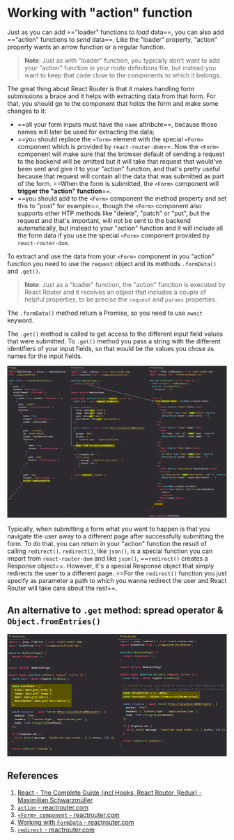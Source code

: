 # Working with "action" function

Just as you can add =="loader" functions to _load_ data==, you can also add =="action" functions to _send_ data==. Like the "loader" property, "action" property wants an arrow function or a regular function. 

> **Note**: Just as with "loader" function, you typically don't want to add your "action" function in your route definitions file, but instead you want to keep that code close to the components to which it belongs.

The great thing about React Router is that it makes handling form submissions a brace and it helps with extracting data from that form. For that, you should go to the component that holds the form and make some changes to it:

- ==all your form inputs must have the `name` attribute==, because those names will later be used for extracting the data;
- ==you should replace the `<form>` element with the special `<Form>` component which is provided by `react-router-dom`==. Now the `<Form>` component will make sure that the browser default of sending a request to the backend will be omitted but it will take that request that would've been sent and give it to your "action" function, and that's pretty useful because that request will contain all the data that was submitted as part of the form. ==When the form is submitted, the `<Form>` component will **trigger the "action" function**==.
- ==you should add to the `<Form>` component the method property and set this to "post" for example==, though the `<Form>` component also supports other HTP methods like "delete", "patch" or "put", but the request and that's important, will not be sent to the backend automatically, but instead to your "action" function and it will include all the form data if you use the special `<Form>` component provided by `react-router-dom`.

To extract and use the data from your `<Form>` component in you "action" function you need to use the `request` object and its methods `.formData()` and `.get()`.

> **Note**: Just as a "loader" function, the "action" function is executed by React Router and it receives an object that includes a couple of helpful properties, to be precise the `request` and `params` properties.

The `.formData()` method return a Promise, so you need to use `await` keyword.

The `.get()` method is called to get access to the different input field values that were submitted. To `.get()` method you pass a string with the different identifiers of your input fields, so that would be the values you chose as names for the input fields.

![Working_with_action_function](../../img/Working_with_action_function.jpg)

Typically, when submitting a form what you want to happen is that you navigate the user away to a different page after successfully submitting the form. To do that, you can return in your "action" function the result of calling `redirect()`. `redirect()`, like `json()`, is a special function you can import from `react-router-dom` and like `json()`, ==`redirect()` creates a Response object==. However, it's a special Response object that simply redirects the user to a different page. ==For the `redirect()` function you just specify as parameter a path to which you wanna redirect the user and React Router will take care about the rest==.

## An alternative to `.get` method: spread operator & `Object.fromEntries()`

![Working_with_action_function1](../../img/Working_with_action_function1.jpg)

## References

1. [React - The Complete Guide (incl Hooks, React Router, Redux) - Maximilian Schwarzmüller](https://www.udemy.com/course/react-the-complete-guide-incl-redux/)
1. [`action` - reactrouter.com](https://reactrouter.com/en/main/route/action)
1. [`<Form> component` - reactrouter.com](https://reactrouter.com/en/main/components/form)
1. [Working with `FormData` - reactrouter.com](https://reactrouter.com/en/main/guides/form-data)
1. [`redirect` - reactrouter.com](https://reactrouter.com/en/main/fetch/redirect)
